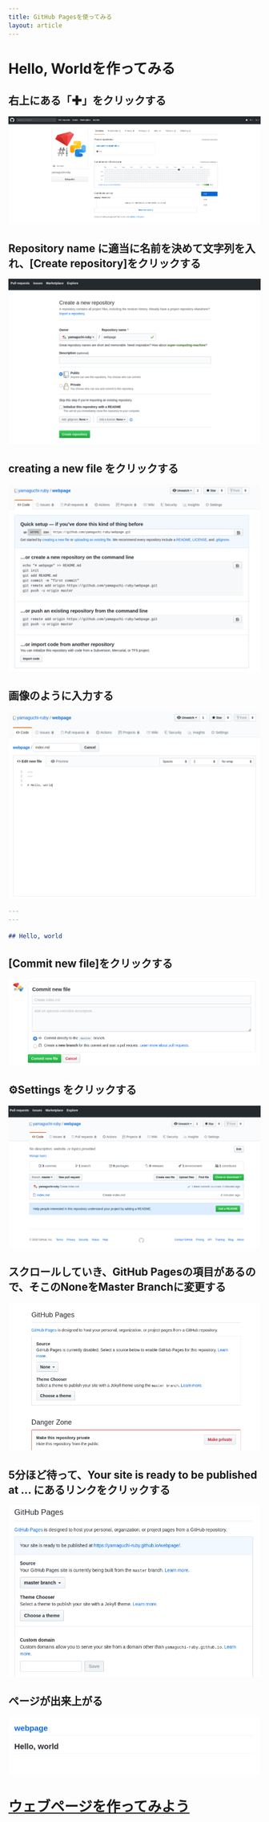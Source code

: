 ```yaml
---
title: GitHub Pagesを使ってみる
layout: article
---
```


# Hello, Worldを作ってみる

## 右上にある「✚」をクリックする
![](1.png)

## **Repository name** に適当に名前を決めて文字列を入れ、[Create repository]をクリックする
![](2.png)

## **creating a new file** をクリックする
![](3.png)

## 画像のように入力する
![](6.png)

```md
---
---

## Hello, world
```

## [Commit new file]をクリックする
![](5.png)

## ⚙Settings をクリックする
![](7.png)

## スクロールしていき、GitHub Pagesの項目があるので、そこの**None**を**Master Branch**に変更する
![](8.png)

## 5分ほど待って、Your site is ready to be published at ... にあるリンクをクリックする
![](9.png)

## ページが出来上がる
![](12.png)

# [ウェブページを作ってみよう](./)